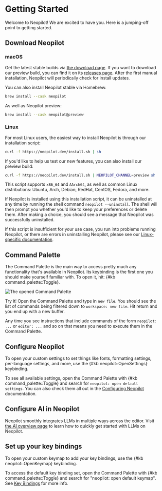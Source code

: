 # Getting Started

Welcome to Neopilot! We are excited to have you. Here is a jumping-off point to getting started.

## Download Neopilot

### macOS

Get the latest stable builds via [the download page](https://neopilot.dev/download). If you want to download our preview build, you can find it on its [releases page](https://neopilot.dev/releases/preview). After the first manual installation, Neopilot will periodically check for install updates.

You can also install Neopilot stable via Homebrew:

```sh
brew install --cask neopilot
```

As well as Neopilot preview:

```sh
brew install --cask neopilot@preview
```

### Linux

For most Linux users, the easiest way to install Neopilot is through our installation script:

```sh
curl -f https://neopilot.dev/install.sh | sh
```

If you'd like to help us test our new features, you can also install our preview build:

```sh
curl -f https://neopilot.dev/install.sh | NEOPILOT_CHANNEL=preview sh
```

This script supports `x86_64` and `AArch64`, as well as common Linux distributions: Ubuntu, Arch, Debian, RedHat, CentOS, Fedora, and more.

If Neopilot is installed using this installation script, it can be uninstalled at any time by running the shell command `neopilot --uninstall`. The shell will then prompt you whether you'd like to keep your preferences or delete them. After making a choice, you should see a message that Neopilot was successfully uninstalled.

If this script is insufficient for your use case, you run into problems running Neopilot, or there are errors in uninstalling Neopilot, please see our [Linux-specific documentation](./linux.md).

## Command Palette

The Command Palette is the main way to access pretty much any functionality that's available in Neopilot. Its keybinding is the first one you should make yourself familiar with. To open it, hit: {#kb command_palette::Toggle}.

![The opened Command Palette](https://neopilot.dev/img/features/command-palette.jpg)

Try it! Open the Command Palette and type in `new file`. You should see the list of commands being filtered down to `workspace: new file`. Hit return and you end up with a new buffer.

Any time you see instructions that include commands of the form `neopilot: ...` or `editor: ...` and so on that means you need to execute them in the Command Palette.

## Configure Neopilot

To open your custom settings to set things like fonts, formatting settings, per-language settings, and more, use the {#kb neopilot::OpenSettings} keybinding.

To see all available settings, open the Command Palette with {#kb command_palette::Toggle} and search for `neopilot: open default settings`.
You can also check them all out in the [Configuring Neopilot](./configuring-neopilot.md) documentation.

## Configure AI in Neopilot

Neopilot smoothly integrates LLMs in multiple ways across the editor.
Visit [the AI overview page](./ai/overview.md) to learn how to quickly get started with LLMs on Neopilot.

## Set up your key bindings

To open your custom keymap to add your key bindings, use the {#kb neopilot::OpenKeymap} keybinding.

To access the default key binding set, open the Command Palette with {#kb command_palette::Toggle} and search for "neopilot: open default keymap". See [Key Bindings](./key-bindings.md) for more info.
